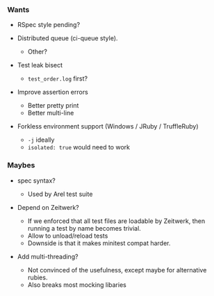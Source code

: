 ### Wants

- RSpec style pending?

- Distributed queue (ci-queue style).
  - Other?

- Test leak bisect
  - `test_order.log` first?

- Improve assertion errors
  - Better pretty print
  - Better multi-line

- Forkless environment support (Windows / JRuby / TruffleRuby)
  - `-j` ideally
  - `isolated: true` would need to work

### Maybes

- spec syntax?
  - Used by Arel test suite

- Depend on Zeitwerk?
  - If we enforced that all test files are loadable by Zeitwerk, then running a test by name becomes trivial.
  - Allow to unload/reload tests
  - Downside is that it makes minitest compat harder.

- Add multi-threading?
  - Not convinced of the usefulness, except maybe for alternative rubies.
  - Also breaks most mocking libaries
